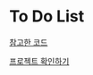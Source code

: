 # To Do List
[참고한 코드](https://blog.usejournal.com/develop-a-to-do-list-app-in-vanilla-javascript-95377ec370c5)

[프로젝트 확인하기](https://aaxx98.github.io/javascript-study/todolist/index.html)
